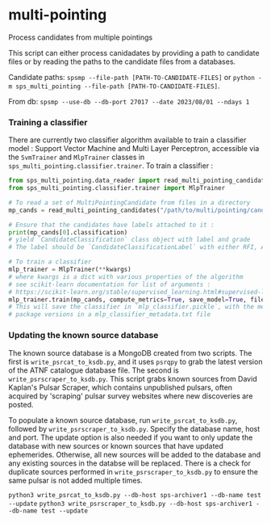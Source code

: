 # multi-pointing

Process candidates from multiple pointings

This script can either process canidadates by providing a path to candidate files or by reading the paths to the candidate files from a databases.

Candidate paths: `spsmp --file-path [PATH-TO-CANDIDATE-FILES]` or `python -m sps_multi_pointing --file-path [PATH-TO-CANDIDATE-FILES]`.

From db: `spsmp --use-db --db-port 27017 --date 2023/08/01 --ndays 1`

### Training a classifier

There are currently two classifier algorithm available to train a classifier model : Support Vector 
Machine and Multi Layer Perceptron, accessible via the `SvmTrainer` and `MlpTrainer` classes in 
`sps_multi_pointing.classifier.trainer`. To train a classifier : 
```python
from sps_multi_pointing.data_reader import read_multi_pointing_candidates
from sps_multi_pointing.classifier.trainer import MlpTrainer

# To read a set of MultiPointingCandidate from files in a directory
mp_cands = read_multi_pointing_candidates("/path/to/multi/pointing/candidates/")

# Ensure that the candidates have labels attached to it :
print(mp_cands[0].classification)
# yield `CandidateClassification` class object with label and grade
# The label should be `CandidateClassificationLabel` with either RFI, Ambiguous or Astro

# To train a classifier
mlp_trainer = MlpTrainer(**kwargs)
# where kwargs is a dict with various properties of the algorithm 
# see scikit-learn documentation for list of arguments : 
# https://scikit-learn.org/stable/supervised_learning.html#supervised-learning
mlp_trainer.train(mp_cands, compute_metrics=True, save_model=True, filename="./mlp_classifier.pickle")
# This will save the classifier in `mlp_classifier.pickle`, with the metrics, features used and python
# package versions in a mlp_classifier_metadata.txt file
```

### Updating the known source database

The known source database is a MongoDB created from two scripts. The first is `write_psrcat_to_ksdb.py`, and it uses `psrqpy` to grab the latest version of the ATNF catalogue database file. The second is `write_psrscraper_to_ksdb.py`. This script grabs known sources from David Kaplan's Pulsar Scraper, which contains unpublished pulsars, often acquired by 'scraping' pulsar survey websites where new discoveries are posted. 

To populate a known source database, run `write_psrcat_to_ksdb.py`, followed by `write_psrscraper_to_ksdb.py`. Specify the database name, host and port. The update option is also needed if you want to only update the database with new sources or known sources that have updated ephemerides. Otherwise, all new sources will be added to the database and any existing sources in the databse will be replaced. There is a check for duplicate sources performed in `write_psrscraper_to_ksdb.py` to ensure the same pulsar is not added multiple times. 

`python3 write_psrcat_to_ksdb.py --db-host sps-archiver1 --db-name test --update`
`python3 write_psrscraper_to_ksdb.py --db-host sps-archiver1 --db-name test --update`



